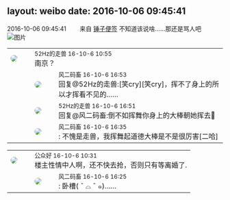 layout: weibo
date: 2016-10-06 09:45:41
---
<meta name="referrer" content="no-referrer" />

2016-10-06 09:45:41  &nbsp;&nbsp;&nbsp;&nbsp;&nbsp;&nbsp; 来自 <a href="http://app.weibo.com/t/feed/4WCtHv" rel="nofollow">锤子便签</a>
不知道该说啥……那还是骂人吧 ​​​
![图片](https://ww2.sinaimg.cn/large/6d2a6003jw1f8ib1raag9j20ri14gk0i.jpg)

<table style="width: 100%;">
  <tr>
    <td style="width: 40px;"><img style="border-radius:50%" src="https://tva4.sinaimg.cn/crop.0.0.180.180.50/8beaf773jw1e8qgp5bmzyj2050050aa8.jpg?KID=imgbed,tva&Expires=1624466408&ssig=ILyTX3vAdg"></td>
    <td colspan="2"><small>52Hz的走兽 16-10-6 10:55</small><br/>南京？</td>
  </tr>
  <tr>
    <td/>
    <td style="width: 40px;"><img style="border-radius:50%" src="https://tva3.sinaimg.cn/crop.0.0.639.639.50/6d2a6003jw8f3idy69w2gj20hs0hrt9g.jpg?KID=imgbed,tva&Expires=1624466409&ssig=%2FHc6OTU5df"></td>
    <td><small>风二码畜 16-10-6 16:53</small><br/>回复@52Hz的走兽:[笑cry][笑cry]，挥不了身上的所以才挥看不见的……</td>
  </tr>
  <tr>
    <td/>
    <td style="width: 40px;"><img style="border-radius:50%" src="https://tva4.sinaimg.cn/crop.0.0.180.180.50/8beaf773jw1e8qgp5bmzyj2050050aa8.jpg?KID=imgbed,tva&Expires=1624466409&ssig=RwbegpfRlQ"></td>
    <td><small>52Hz的走兽 16-10-6 16:51</small><br/>回复@风二码畜:倒不如挥舞你身上的大棒朝她挥去🍗</td>
  </tr>
  <tr>
    <td/>
    <td style="width: 40px;"><img style="border-radius:50%" src="https://tva3.sinaimg.cn/crop.0.0.639.639.50/6d2a6003jw8f3idy69w2gj20hs0hrt9g.jpg?KID=imgbed,tva&Expires=1624466409&ssig=%2FHc6OTU5df"></td>
    <td><small>风二码畜 16-10-6 16:35</small><br/>: 不愧是走兽，我挥舞起道德大棒是不是很厉害[二哈]</td>
  </tr>
</table>

<table style="width: 100%;">
  <tr>
    <td style="width: 40px;"><img style="border-radius:50%" src="https://tva1.sinaimg.cn/crop.0.0.996.996.50/56cd8808jw8f5uwsaxc6xj20ro0ro0uj.jpg?KID=imgbed,tva&Expires=1624466408&ssig=A%2BOpPClTiO"></td>
    <td colspan="2"><small>公众好 16-10-6 10:31</small><br/>楼主性情中人啊，还不快去抢，否则只有等离婚了.</td>
  </tr>
  <tr>
    <td/>
    <td style="width: 40px;"><img style="border-radius:50%" src="https://tva3.sinaimg.cn/crop.0.0.639.639.50/6d2a6003jw8f3idy69w2gj20hs0hrt9g.jpg?KID=imgbed,tva&Expires=1624466408&ssig=H4TAv9oFf6"></td>
    <td><small>风二码畜 16-10-6 16:25</small><br/>: 卧槽( ˉ ⌓ ˉ ๑)﻿﻿……</td>
  </tr>
</table>
